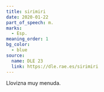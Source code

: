 ```yaml
---
title: sirimiri
date: 2020-01-22
part_of_speech: m.
marks:
  - Esp.
meaning_order: 1
bg_color:
  - blue
source:
  name: DLE 23
  link: https://dle.rae.es/sirimiri
---
```


Llovizna muy menuda.